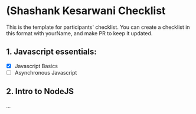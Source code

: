 # (Shashank Kesarwani Checklist
This is the template for participants' checklist. You can create a checklist in this format with yourName, and make PR to keep it updated.

## 1. Javascript essentials:

- [x] Javascript Basics
- [ ] Asynchronous Javascript

 ## 2. Intro to NodeJS
...
